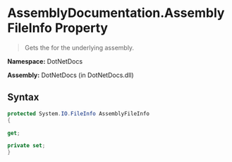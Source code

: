 # AssemblyDocumentation.AssemblyFileInfo Property
> Gets the  for the underlying assembly.

**Namespace:** DotNetDocs

**Assembly:** DotNetDocs (in DotNetDocs.dll)
## Syntax
```csharp
protected System.IO.FileInfo AssemblyFileInfo
{

get;

private set;
}
```
